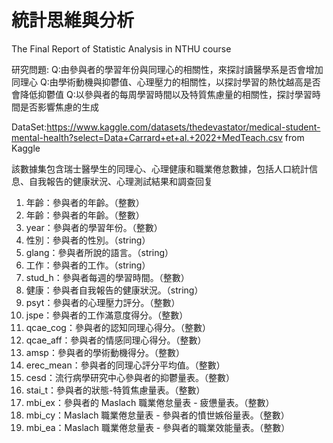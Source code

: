 # 統計思維與分析
The Final Report  of Statistic Analysis in NTHU course

研究問題:
Q:由參與者的學習年份與同理心的相關性，來探討讀醫學系是否會增加同理心
Q:由學術動機與抑鬱值、心理壓力的相關性，以探討學習的熱忱越高是否會降低抑鬱值
Q:以參與者的每周學習時間以及特質焦慮量的相關性，探討學習時間是否影響焦慮的生成

DataSet:https://www.kaggle.com/datasets/thedevastator/medical-student-mental-health?select=Data+Carrard+et+al.+2022+MedTeach.csv from Kaggle

該數據集包含瑞士醫學生的同理心、心理健康和職業倦怠數據，包括人口統計信息、自我報告的健康狀況、心理測試結果和調查回复
1. 年齡：參與者的年齡。（整數）
2. 年齡：參與者的年齡。（整數）
3. year：參與者的學習年份。（整數）
4. 性別：參與者的性別。（string）
5. glang：參與者所說的語言。（string）
6. 工作：參與者的工作。（string）
7. stud_h：參與者每週的學習時間。（整數）
8. 健康：參與者自我報告的健康狀況。（string）
9. psyt：參與者的心理壓力評分。（整數）
10. jspe：參與者的工作滿意度得分。（整數）
11. qcae_cog：參與者的認知同理心得分。（整數）
12. qcae_aff：參與者的情感同理心得分。（整數）
13. amsp：參與者的學術動機得分。（整數）
14. erec_mean：參與者的同理心評分平均值。（整數）
15. cesd：流行病學研究中心參與者的抑鬱量表。（整數）
16. stai_t：參與者的狀態-特質焦慮量表。（整數）
17. mbi_ex：參與者的 Maslach 職業倦怠量表 - 疲憊量表。（整數）
18. mbi_cy：Maslach 職業倦怠量表 - 參與者的憤世嫉俗量表。（整數）
19. mbi_ea：Maslach 職業倦怠量表 - 參與者的職業效能量表。（整數）

